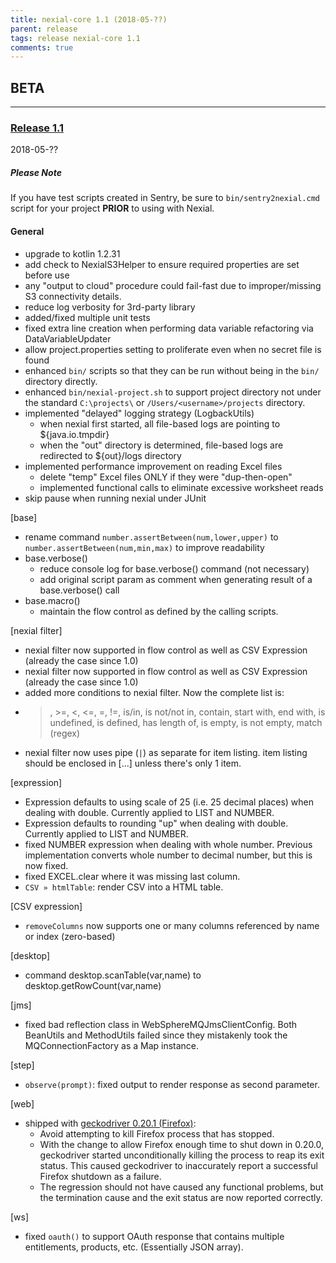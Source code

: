 ```yaml
---
title: nexial-core 1.1 (2018-05-??)
parent: release
tags: release nexial-core 1.1
comments: true
---
```



## BETA

--------------------------------------------------

### <a href="https://github.com/nexiality/nexial-core/releases/tag/nexial-core-1.1" class="external-link" target="_nexial_target">Release 1.1</a>
2018-05-??


##### Please Note
If you have test scripts created in Sentry, be sure to `bin/sentry2nexial.cmd` script for your project **PRIOR** to 
using with Nexial.


#### General
- upgrade to kotlin 1.2.31
- add check to NexialS3Helper to ensure required properties are set before use
- any "output to cloud" procedure could fail-fast due to improper/missing S3 connectivity details.
- reduce log verbosity for 3rd-party library
- added/fixed multiple unit tests
- fixed extra line creation when performing data variable refactoring via DataVariableUpdater 
- allow project.properties setting to proliferate even when no secret file is found
- enhanced `bin/` scripts so that they can be run without being in the `bin/` directory directly.
- enhanced `bin/nexial-project.sh` to support project directory not under the standard `C:\projects\` or 
  `/Users/<username>/projects` directory.
- implemented "delayed" logging strategy (LogbackUtils)
  - when nexial first started, all file-based logs are pointing to ${java.io.tmpdir}
  - when the "out" directory is determined, file-based logs are redirected to ${out}/logs directory
- implemented performance improvement on reading Excel files
  - delete "temp" Excel files ONLY if they were "dup-then-open"
  - implemented functional calls to eliminate excessive worksheet reads
- skip pause when running nexial under JUnit

[base]
- rename command `number.assertBetween(num,lower,upper)` to `number.assertBetween(num,min,max)` to improve readability
- base.verbose()
  - reduce console log for base.verbose() command (not necessary)
  - add original script param as comment when generating result of a base.verbose() call
- base.macro()
  - maintain the flow control as defined by the calling scripts.

[nexial filter]
- nexial filter now supported in flow control as well as CSV Expression (already the case since 1.0)
- nexial filter now supported in flow control as well as CSV Expression (already the case since 1.0)
- added more conditions to nexial filter. Now the complete list is:
 - >, >=, <, <=, =, !=, is/in, is not/not in, contain, start with, end with, is undefined, is defined, has length of, is empty, is not empty, match (regex)
- nexial filter now uses pipe (`|`) as separate for item listing.  item listing should be enclosed in [...] unless there's only 1 item.

[expression]
- Expression defaults to using scale of 25 (i.e. 25 decimal places) when dealing with double.  Currently applied to LIST and NUMBER.
- Expression defaults to rounding "up" when dealing with double.  Currently applied to LIST and NUMBER.
- fixed NUMBER expression when dealing with whole number.  Previous implementation converts whole number to decimal number, but this is now fixed.
- fixed EXCEL.clear where it was missing last column.
- `CSV » htmlTable`: render CSV into a HTML table.

[CSV expression]
- `removeColumns` now supports one or many columns referenced by name or index (zero-based)

[desktop]
- command desktop.scanTable(var,name) to desktop.getRowCount(var,name)

[jms]
- fixed bad reflection class in WebSphereMQJmsClientConfig.  Both BeanUtils and MethodUtils failed since they mistakenly took the MQConnectionFactory as a Map instance.

[step]
- `observe(prompt)`: fixed output to render response as second parameter.

[web]
- shipped with [geckodriver 0.20.1 (Firefox)](https://github.com/mozilla/geckodriver/blob/release/CHANGES.md#0201-2018-04-06):
	- Avoid attempting to kill Firefox process that has stopped.	
	- With the change to allow Firefox enough time to shut down in 0.20.0, geckodriver started unconditionally killing 
	  the process to reap its exit status. This caused geckodriver to inaccurately report a successful Firefox shutdown 
	  as a failure.
	- The regression should not have caused any functional problems, but the termination cause and the exit status are 
	  now reported correctly.

[ws]
- fixed `oauth()` to support OAuth response that contains multiple entitlements, products, etc. (Essentially JSON array).

